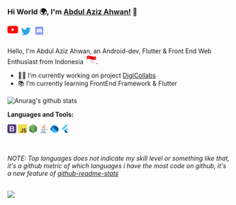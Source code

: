 ### Hi World 🌍, I'm [Abdul Aziz Ahwan!](https://abdulazizahwan.com) 👋

<a href="https://youtube.com/abdulazizahwanID">
  <img align="left" alt="Abdul Aziz Ahwan | YouTube" width="24px" src="/assets/youtube.svg" style="margin-right:6px;"/>
</a>
<a href="https://twitter.com/anuraghazru">
  <img align="left" alt="Abdul Aziz Ahwan  | Twitter" width="24px" src="/assets/twitter.svg" style="margin-right:6px;"/>
</a>
<a href="https://discord.gg/VK4k3Br">
  <img align="left" alt="Abdul Aziz Ahwan's Discord" width="24px" src="/assets/discord.svg"/>
</a>

<br />
<br />

Hello, I'm Abdul Aziz Ahwan, an Android-dev, Flutter & Front End Web Enthusiast from Indonesia <img width="21px" src="/assets/id-flag.png" style="margin-left:4px"/>.

- 👨‍💻 I’m currently working on project [DigiCollabs](https://github.com/digicollabs/digicollabs-web)
- 📚 I’m currently learning FrontEnd Framework & Flutter

<img align="center" src="https://github-readme-stats.vercel.app/api?username=abdulazizahwan&show_icons=true&include_all_commits=true&theme=algolia" alt="Anurag's github stats"/>
<br/>

**Languages and Tools:**

<code><img height="20" src="https://raw.githubusercontent.com/github/explore/80688e429a7d4ef2fca1e82350fe8e3517d3494d/topics/bootstrap/bootstrap.png"></code>
<code><img height="20" src="https://raw.githubusercontent.com/github/explore/80688e429a7d4ef2fca1e82350fe8e3517d3494d/topics/javascript/javascript.png"></code>
<code><img height="20" src="https://raw.githubusercontent.com/github/explore/80688e429a7d4ef2fca1e82350fe8e3517d3494d/topics/nodejs/nodejs.png"></code>
<code><img height="20" src="https://raw.githubusercontent.com/github/explore/80688e429a7d4ef2fca1e82350fe8e3517d3494d/topics/java/java.png"></code>
<code><img height="20" src="https://raw.githubusercontent.com/github/explore/80688e429a7d4ef2fca1e82350fe8e3517d3494d/topics/dart/dart.png"></code>
<code><img height="20" src="https://raw.githubusercontent.com/github/explore/80688e429a7d4ef2fca1e82350fe8e3517d3494d/topics/flutter/flutter.png"></code>

<br/>

*NOTE: Top languages does not indicate my skill level or something like that, it's a github metric of which languages i have the most code on github, it's a new feature of [github-readme-stats](https://github.com/anuraghazra/github-readme-stats)*

<br/>

<img align="left" src="https://github-readme-stats.vercel.app/api/top-langs/?username=abdulazizahwan&layout=compact&theme=algolia"/>